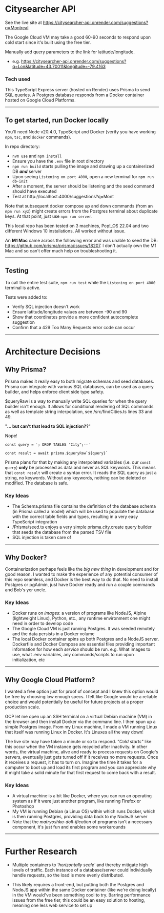 # Citysearcher API

See the live site at https://citysearcher-api.onrender.com/suggestions?q=Montreal

The Google Cloud VM may take a good 60-90 seconds to respond upon cold start since it's built using the free tier.

Manually add query parameters to the link for latitude/longitude.

-   e.g. https://citysearcher-api.onrender.com/suggestions?q=Lon&latitude=43.70011&longitude=-79.4163

### Tech used

This TypeScript Express server (hosted on Render) uses Prisma to send SQL queries. A Postgres database responds from a Docker container hosted on Google Cloud Platforms.

---

## To get started, run Docker locally

You'll need Node v20.4.0, TypeScript and Docker (verify you have working `npm`, `tsc`, and `docker` commands).

In repo directory:

-   `nvm use` and `npm install`
-   Ensure you have the `.env` file in root directory
-   `npm run build` starts pulling the image and drawing up a containerized DB **_and_** server
-   Upon seeing `Listening on port 4000`, open a new terminal for `npm run db-init`
-   After a moment, the server should be listening and the seed command should have executed
-   Test at http://localhost:4000/suggestions?q=Mont

Note that subsequent docker compose up and down commands (from an `npm run xyz`) might create errors from the Postgres terminal about duplicate keys. At that point, just use `npm run server`.

This local repo has been tested on 3 machines, Pop!\_OS 22.04 and two different Windows 10 installations. All worked without issue.

An **M1 Mac** came across the following error and was unable to seed the DB: https://github.com/prisma/prisma/issues/18207. I don't actually own the M1 Mac and so can't offer much help on troubleshooting it.

---

## Testing

To call the entire test suite, `npm run test` while the `Listening on port 4000` terminal is active.

Tests were added to:

-   Verify SQL injection doesn't work
-   Ensure latitude/longitude values are between -90 and 90
-   Show that coordinates provide a more confident autocomplete suggestion
-   Confirm that a 429 Too Many Requests error code can occur

---

# Architecture Decisions

## Why Prisma?

Prisma makes it really easy to both migrate schemas and seed databases. Prisma can integrate with various SQL databases, can be used as a query builder, and helps enforce client side type safety.

$queryRaw is a way to manually write SQL queries for when the query builder isn't enough. It allows for conditional rendering of SQL commands as well as template string interpolation, see /src/findCities.ts lines 33 and 49.

"**... but can't that lead to SQL injection??**"

Nope!

```
const query = '; DROP TABLES "City";--'

const result = await prisma.$queryRaw`${query}`
```

Prisma plans for that by making any interpolated variables (i.e. our `const query`) **only** be processed as data and never as SQL keywords. This means that `const result` will create a syntax error. It reads the SQL query as just a string, no keywords. Without any keywords, nothing can be deleted or modified. The database is safe.

### Key Ideas

-   The Schema.prisma file contains the definition of the database schema (in Prisma called a model) which will be used to populate the database with the correct table fields and types, resulting in a very easy TypeScript integration
-   /Prisma/seed.ts enjoys a very simple prisma.city.create query builder that seeds the database from the parsed TSV file
-   SQL injection is taken care of

---

## Why Docker?

Containerization perhaps feels like the _big new thing_ in development and for good reason. I wanted to make the experience of any potential consumer of this repo seamless, and Docker is the best way to do that. No need to install Postgres or pgAdmin, just have Docker ready and run a couple commands and Bob's yer uncle.

### Key Ideas

-   Docker runs on _images_: a version of programs like NodeJS, Alpine (lightweight Linux), Python, etc., any runtime environment one might need in order to develop code
-   The Google Cloud VM is just running Postgres. It was seeded remotely and the data persists in a Docker volume
-   The local Docker container spins up both Postgres and a NodeJS server. Dockerfile and Docker Compose are essential files providing important information for how each _service_ should be run. e.g. What images to use, what .env variables, any commands/scripts to run upon initialization, etc

---

## Why Google Cloud Platform?

I wanted a free option just for proof of concept and I knew this option would be free by choosing low enough specs. I felt like Google would be a reliable choice and would potentially be useful for future projects at a proper production scale.

GCP let me open up an SSH terminal on a virtual Debian machine (VM) in the browser and then install Docker via the command line. I then spun up a simple Postgres image. From my Linux machine, I made a VM running Linux that itself was running Linux in Docker. It's Linuxes all the way down!

The live site may have taken a minute or so to respond. _"Cold starts"_ like this occur when the VM instance gets recycled after inactivity. In other words, the virtual machine, alive and ready to process requests on Google's servers, eventually just gets turned off if it receives no more requests. Once it receives a request, it has to turn on. Imagine the time it takes for a computer to boot up and load its first program and you can appreciate why it might take a solid minute for that first request to come back with a result.

### Key Ideas

-   A virtual machine is a bit like Docker, where you can run an operating system as if it were just another program, like running Firefox or Photoshop
-   My VM is running Debian (a Linux OS) within which runs Docker, which is then running Postgres, providing data back to my NodeJS server
-   Note that the _matryoshka-doll-ification_ of programs isn't a necessary component, it's just fun and enables some workarounds

---

# Further Research

-   Multiple containers to _'horizontally scale'_ and thereby mitigate high levels of traffic. Each instance of a database/server could individually handle requests, so the load is more evenly distributed.

-   This likely requires a front-end, but putting both the Postgres and NodeJS app within the same Docker container (like we're doing locally) in the VM would've been something cool to try. Barring performance issues from the free tier, this could be an easy solution to hosting, meaning one less web service to set up
